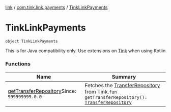 [link](../../index.md) / [com.tink.link.payments](../index.md) / [TinkLinkPayments](./index.md)

# TinkLinkPayments

`object TinkLinkPayments`

This is for Java compatibility only. Use extensions on [Tink](../../com.tink.core/-tink/index.md) when using Kotlin

### Functions

| Name | Summary |
|---|---|
| [getTransferRepository](get-transfer-repository.md)Since: `999999999.0.0` | Fetches the [TransferRepository](../-transfer-repository/index.md) from Tink.`fun getTransferRepository(): `[`TransferRepository`](../-transfer-repository/index.md) |
